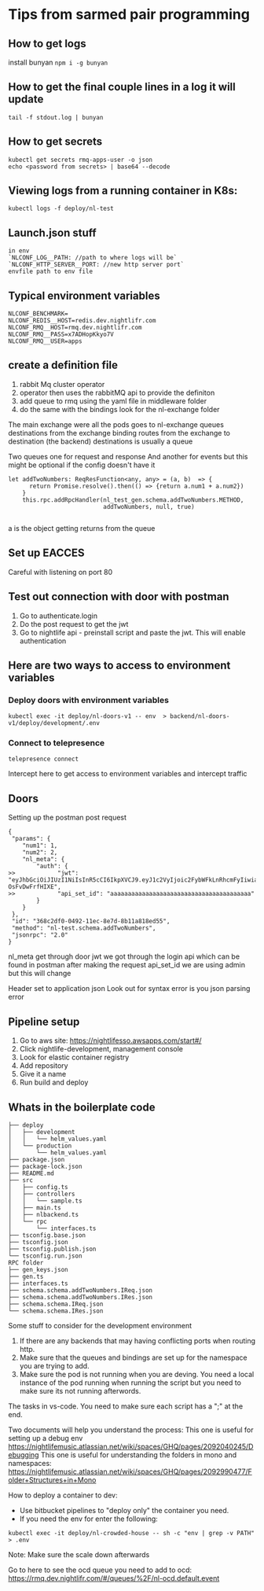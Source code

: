 # Tips from sarmed pair programming

## How to get logs
install bunyan
`npm i -g bunyan`

## How to get the final couple lines in a log it will update
`tail -f stdout.log | bunyan`

## How to get secrets 
```
kubectl get secrets rmq-apps-user -o json
echo <password from secrets> | base64 --decode
```

## Viewing logs from a running container in K8s:
```
kubectl logs -f deploy/nl-test
```

## Launch.json stuff
```
in env
`NLCONF_LOG__PATH: //path to where logs will be`
`NLCONF_HTTP_SERVER__PORT: //new http server port`
envfile path to env file
```

## Typical environment variables
```
NLCONF_BENCHMARK=
NLCONF_REDIS__HOST=redis.dev.nightlifr.com
NLCONF_RMQ__HOST=rmq.dev.nightlifr.com
NLCONF_RMQ__PASS=x7ADHopKkyo7V
NLCONF_RMQ__USER=apps
```


## create a definition file
1. rabbit Mq cluster operator
2. operator then uses the rabbitMQ api to provide the definiton
3. add queue to rmq using the yaml file in middleware folder
4. do the same with the bindings look for the nl-exchange folder

The main exchange were all the pods goes to nl-exchange
queues destinations from the exchange
binding routes from the exchange to destination (the backend)
destinations is usually a queue

Two queues one for request and response
And another for events but this might be optional if the config doesn't have it

```
let addTwoNumbers: ReqResFunction<any, any> = (a, b)  => {
      return Promise.resolve().then(() => {return a.num1 + a.num2})
    }
    this.rpc.addRpcHandler(nl_test_gen.schema.addTwoNumbers.METHOD,
                           addTwoNumbers, null, true)
                           
```
a is the object getting returns from the queue

## Set up EACCES
Careful with listening on port 80

## Test out connection with door with postman
1. Go to authenticate.login
2. Do the post request to get the jwt
3. Go to nightlife api - preinstall script and paste the jwt.  This will enable authentication

## Here are two ways to access to environment variables

### Deploy doors with environment variables
```
kubectl exec -it deploy/nl-doors-v1 -- env  > backend/nl-doors-v1/deploy/development/.env
```

### Connect to telepresence
```
telepresence connect
```
Intercept here to get access to environment variables and intercept traffic

## Doors

Setting up the postman post request
```
{
 "params": {
    "num1": 1,
    "num2": 2,
    "nl_meta": {
        "auth": {
>>            "jwt": "eyJhbGciOiJIUzI1NiIsInR5cCI6IkpXVCJ9.eyJ1c2VyIjoic2FybWFkLnRhcmFyIiwiaWF0IjoxNjYwMDA4NzQ4LCJleHAiOjE2NjAwOTUxNDh9.amhxym7EGlf4Pxmn0UeM5IksXAmIl-OsFvDwFrfHIXE",
>>            "api_set_id": "aaaaaaaaaaaaaaaaaaaaaaaaaaaaaaaaaaaaaaaa"
        }
    }
 },
 "id": "368c2df0-0492-11ec-8e7d-8b11a818ed55",
 "method": "nl-test.schema.addTwoNumbers",
 "jsonrpc": "2.0"
}
```
nl_meta get through door
jwt we got through the login api which can be found in postman after making the request
api_set_id we are using admin but this will change

Header set to application json
Look out for syntax error is you json parsing error

## Pipeline setup
1. Go to aws site: https://nightlifesso.awsapps.com/start#/
2. Click nightlife-development, management console
3. Look for elastic container registry
4. Add repository
5. Give it a name
6. Run build and deploy

## Whats in the boilerplate code

```
├── deploy
│   ├── development
│   │   └── helm_values.yaml
│   └── production
│       └── helm_values.yaml
├── package.json
├── package-lock.json
├── README.md
├── src
│   ├── config.ts
│   ├── controllers
│   │   └── sample.ts
│   ├── main.ts
│   ├── nlbackend.ts
│   └── rpc
│       └── interfaces.ts
├── tsconfig.base.json
├── tsconfig.json
├── tsconfig.publish.json
└── tsconfig.run.json
RPC folder
├── gen_keys.json
├── gen.ts
├── interfaces.ts
├── schema.schema.addTwoNumbers.IReq.json
├── schema.schema.addTwoNumbers.IRes.json
├── schema.schema.IReq.json
└── schema.schema.IRes.json
```

Some stuff to consider for the development environment
1. If there are any backends that may having conflicting ports when routing http.
2. Make sure that the queues and bindings are set up for the namespace you are trying to add.
3. Make sure the pod is not running when you are deving.  You need a local instance of the pod running when running the script but you need to make sure its not running afterwords.

The tasks in vs-code. You need to make sure each script has a ";" at the end. 

Two documents will help you understand the process:
This one is useful for setting up a debug env
https://nightlifemusic.atlassian.net/wiki/spaces/GHQ/pages/2092040245/Debugging
This one is useful for understanding the folders in mono and namespaces:
https://nightlifemusic.atlassian.net/wiki/spaces/GHQ/pages/2092990477/Folder+Structures+in+Mono

How to deploy a container to dev:
- Use bitbucket pipelines to "deploy only" the container you need.
- If you need the env for enter the following:
```
kubectl exec -it deploy/nl-crowded-house -- sh -c "env | grep -v PATH" > .env
```
Note: Make sure the scale down afterwards

Go to here to see the ocd queue you need to add to ocd:
https://rmq.dev.nightlifr.com/#/queues/%2F/nl-ocd.default.event
